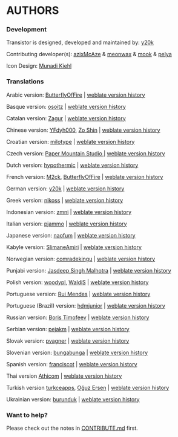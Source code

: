AUTHORS
=======

### Development
Transistor is designed, developed and maintained by: [y20k](https://github.com/y20k)

Contributing developer(s): [azixMcAze](https://github.com/azixMcAze) & [meonwax](https://github.com/meonwax) & [mook](https://github.com/mook) & [pelya](https://github.com/pelya)

Icon Design: [Munadi Kiehl](https://github.com/munadikieh)

### Translations
Arabic version: [ButterflyOfFire](https://github.com/BoFFire) | [weblate version history](https://hosted.weblate.org/changes/?lang=ar&project=transistor)

Basque version: [osoitz](https://github.com/osoitz) | [weblate version history](https://hosted.weblate.org/changes/?lang=eu&project=transistor)

Catalan version: [Zagur](https://github.com/Zagur) | [weblate version history](https://hosted.weblate.org/changes/?lang=ca&project=transistor)

Chinese version: [YFdyh000](https://github.com/yfdyh000), [Zo Shin](https://github.com/zo-shin) | [weblate version history](https://hosted.weblate.org/changes/?lang=zh_Hans&project=transistor)

Croatian version: [milotype](https://github.com/milotype) | [weblate version history](https://hosted.weblate.org/changes/?lang=hr&project=transistor)

Czech version: [Paper Mountain Studio ](https://github.com/PaperMountainStudio) | [weblate version history](https://hosted.weblate.org/changes/?lang=cs&project=transistor)

Dutch version: [hypothermic](https://github.com/hypothermic) | [weblate version history](https://hosted.weblate.org/changes/?lang=nl&project=transistor)

French version: [M2ck](https://github.com/M2ck), [ButterflyOfFire](https://github.com/BoFFire) | [weblate version history](https://hosted.weblate.org/changes/?lang=fr&project=transistor)

German version: [y20k](https://github.com/y20k) | [weblate version history](https://hosted.weblate.org/changes/?lang=de&project=transistor)

Greek version: [nikoss](https://github.com/nikoss) | [weblate version history](https://hosted.weblate.org/changes/?lang=el&project=transistor)

Indonesian version: [zmni](https://github.com/zmni) | [weblate version history](https://hosted.weblate.org/changes/?lang=id&project=transistor)

Italian version: [pjammo](https://github.com/pjammo) | [weblate version history](https://hosted.weblate.org/changes/?lang=it&project=transistor)

Japanese version: [naofum](https://github.com/naofum) | [weblate version history](https://hosted.weblate.org/changes/?lang=ja&project=transistor)

Kabyle version: [SlimaneAmiri](https://github.com/SlimaneAmiri) | [weblate version history](https://hosted.weblate.org/changes/?lang=kab&project=transistor)

Norwegian version: [comradekingu](https://github.com/comradekingu) | [weblate version history](https://hosted.weblate.org/changes/?lang=nb_NO&project=transistor)

Punjabi version: [Jasdeep Singh Malhotra](https://github.com/cingh-jasdeep) | [weblate version history](https://hosted.weblate.org/changes/?lang=pa&project=transistor)

Polish version: [woodypl](https://github.com/woodypl), [WaldiS](https://hosted.weblate.org/user/WaldiS/) | [weblate version history](https://hosted.weblate.org/changes/?lang=pl&project=transistor)

Portuguese version: [Rui Mendes](https://hosted.weblate.org/user/tonela/) |  [weblate version history](https://hosted.weblate.org/changes/?lang=pt&project=transistor)

Portuguese (Brazil) version: [hdmjunior](https://github.com/hdmjunior) |  [weblate version history](https://hosted.weblate.org/changes/?lang=pt_BR&project=transistor)

Russian version: [Boris Timofeev](https://github.com/btimofeev) | [weblate version history](https://hosted.weblate.org/changes/?lang=ru&project=transistor)

Serbian version: [pejakm](https://github.com/pejakm) | [weblate version history](https://hosted.weblate.org/changes/?lang=sr&project=transistor)

Slovak version: [pvagner](https://github.com/pvagner) | [weblate version history](https://hosted.weblate.org/changes/?lang=sk&project=transistor)

Slovenian version: [bungabunga](https://github.com/bungabunga) | [weblate version history](https://hosted.weblate.org/changes/?lang=sl&project=transistor)

Spanish version: [franciscot](https://github.com/franciscot) | [weblate version history](https://hosted.weblate.org/changes/?lang=es&project=transistor)

Thai version [Athicom](https://github.com/athicom) | [weblate version history](https://hosted.weblate.org/changes/?lang=th&project=transistor)

Turkish version [turkceapps](https://hosted.weblate.org/user/turkceapps/), [Oğuz Ersen](https://hosted.weblate.org/user/ersen/) | [weblate version history](https://hosted.weblate.org/changes/?lang=tr&project=transistor)

Ukrainian version: [burunduk](https://github.com/burunduk) | [weblate version history](https://hosted.weblate.org/changes/?lang=uk&project=transistor)

### Want to help?
Please check out the notes in [CONTRIBUTE.md](https://github.com/y20k/transistor/blob/master/CONTRIBUTE.md) first.
